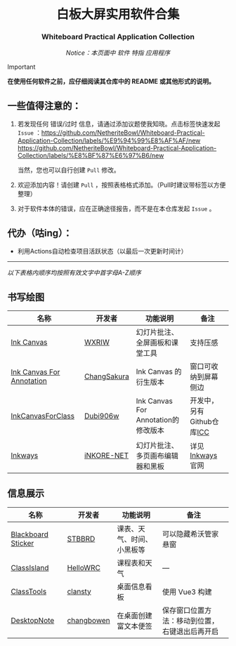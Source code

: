 <div align="center">

# 白板大屏实用软件合集
### Whiteboard Practical Application Collection

_Notice：本页面中 软件 特指 应用程序_
</div>

> [!IMPORTANT]
> **在使用任何软件之前，应仔细阅读其仓库中的 README 或其他形式的说明。**

## 一些值得注意的：

1. 若发现任何 错误/过时 信息，请通过添加议题使我知晓。点击标签快速发起 `Issue` ：https://github.com/NetheriteBowl/Whiteboard-Practical-Application-Collection/labels/%E9%94%99%E8%AF%AF/new https://github.com/NetheriteBowl/Whiteboard-Practical-Application-Collection/labels/%E8%BF%87%E6%97%B6/new

   当然，您也可以自行创建 `Pull` 修改。
2. 欢迎添加内容！请创建 `Pull` ，按照表格格式添加。（Pull时建议带标签以方便整理）
3. 对于软件本体的错误，应在正确途径报告，而不是在本仓库发起 `Issue` 。

## 代办（咕ing）：
- 利用Actions自动检查项目活跃状态（以最后一次更新时间计）
--------
_以下表格内顺序均按照有效文字中首字母A-Z顺序_
## 书写绘图

| 名称 | 开发者 | 功能说明 | 备注 |
| - | - | - | -|
| [Ink Canvas](https://github.com/WXRIW/Ink-Canvas) | [WXRIW](https://github.com/WXRIW) | 幻灯片批注、全屏画板和课堂工具| 支持压感 |
| [Ink Canvas For Annotation](https://github.com/ChangSakura/Ink-Canvas)| [ChangSakura](https://github.com/ChangSakura) | Ink Canvas 的衍生版本 | 窗口可收纳到屏幕侧边 |
| [InkCanvasForClass](https://gitea.bliemhax.com/kriastans/InkCanvasForClass) | [Dubi906w](https://github.com/kriastans) | Ink Canvas For Annotation的修改版本 | 开发中，另有Github仓库[ICC](https://github.com/kriastans/InkCanvasForClass) |
| [Inkways](https://inkore.net/products/inkways/) | [iNKORE-NET](https://github.com/iNKORE-NET) | 幻灯片批注、多页画布编辑器和黑板 | 详见 [Inkways](https://inkore.net/products/inkways/) 官网 |

## 信息展示

| 名称 | 开发者 | 功能说明 | 备注 |
| - | - | - | -|
| [Blackboard Sticker](https://github.com/STBBRD/ZongziTEK-Blackboard-Sticker) | [STBBRD](https://github.com/STBBRD) | 课表、天气、时间、小黑板等 | 可以隐藏希沃管家悬窗 |
| [ClassIsland](https://github.com/HelloWRC/ClassIsland) | [HelloWRC](https://github.com/HelloWRC) |课程表和天气 | — |
| [ClassTools](https://github.com/clansty/ClassTools) | [clansty](https://github.com/clansty) | 桌面信息看板 | 使用 Vue3 构建 |
| [DesktopNote](https://github.com/changbowen/DesktopNote) | [changbowen](https://github.com/changbowen) | 在桌面创建富文本便签 | 保存窗口位置方法：移动到位置，右键退出后再开启 |
